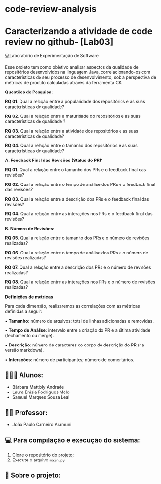 # code-review-analysis

#  Caracterizando a atividade de code review no github- [Lab03]

💻Laboratório de Experimentação de Software 

Esse projeto tem como objetivo analisar aspectos da qualidade de repositórios desenvolvidos na linguagem Java, correlacionando-os com características do seu processo de desenvolvimento, sob a perspectiva de métricas de produto calculadas através da ferramenta CK.

**Questões de Pesquisa:**

**RQ 01**. Qual a relação entre a popularidade dos repositórios e as suas características de
qualidade?

**RQ 02.** Qual a relação entre a maturidade do repositórios e as suas características de
qualidade ?

**RQ 03.** Qual a relação entre a atividade dos repositórios e as suas características de
qualidade?

**RQ 04.** Qual a relação entre o tamanho dos repositórios e as suas características de
qualidade? 

**A. Feedback Final das Revisões (Status do PR):**

**RQ 01.** Qual a relação entre o tamanho dos PRs e o feedback final das revisões?

**RQ 02.** Qual a relação entre o tempo de análise dos PRs e o feedback final das revisões?

**RQ 03.** Qual a relação entre a descrição dos PRs e o feedback final das revisões?

**RQ 04.** Qual a relação entre as interações nos PRs e o feedback final das revisões?

**B. Número de Revisões:**

**RQ 05.** Qual a relação entre o tamanho dos PRs e o número de revisões realizadas?

**RQ 06.** Qual a relação entre o tempo de análise dos PRs e o número de revisões
realizadas?

**RQ 07.** Qual a relação entre a descrição dos PRs e o número de revisões realizadas?

**RQ 08.** Qual a relação entre as interações nos PRs e o número de revisões realizadas?


**Definições de métricas**

Para cada dimensão, realizaremos as correlações com as métricas definidas a seguir:

• **Tamanho**: número de arquivos; total de linhas adicionadas e removidas.

• **Tempo de Análise**: intervalo entre a criação do PR e a última atividade
(fechamento ou merge).

• **Descrição**: número de caracteres do corpo de descrição do PR (na versão
markdown).

• **Interações**: número de participantes; número de comentários.

## 👩🏻‍💻 Alunos:
* Bárbara Mattioly Andrade  
* Laura Enísia Rodrigues Melo
* Samuel Marques Sousa Leal 
 
## 👨‍🏫 Professor:
* João Paulo Carneiro Aramuni

## 💻 Para compilação e execução do sistema:
1. Clone o repositório do projeto;
2. Execute o arquivo `main.py`

## 📝 Sobre o projeto:

